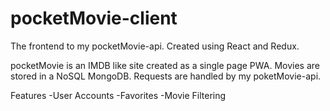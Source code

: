 # pocketMovie-client

The frontend to my pocketMovie-api. Created using React and Redux.

pocketMovie is an IMDB like site created as a single page PWA. Movies are stored in a NoSQL MongoDB. Requests are handled by my poketMovie-api.

Features
-User Accounts
-Favorites
-Movie Filtering
